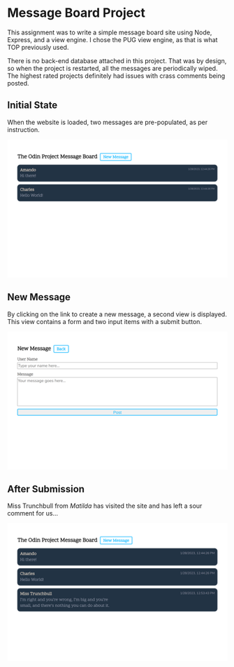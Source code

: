 # Message Board Project

This assignment was to write a simple message board site using Node, Express, and a view engine. I chose the PUG view engine, as that is what TOP previously used.

There is no back-end database attached in this project. That was by design, so when the project is restarted, all the messages are periodically wiped. The highest rated projects definitely had issues with crass comments being posted.

## Initial State

When the website is loaded, two messages are pre-populated, as per instruction.

![Initial State](screenshots/00-initial-state.png)

## New Message

By clicking on the link to create a new message, a second view is displayed. This view contains a form and two input items with a submit button.

![New Message](screenshots/01-new-message.png)

## After Submission

Miss Trunchbull from _Matilda_ has visited the site and has left a sour comment for us...

![New Post](screenshots/02-new-post-added.png)
